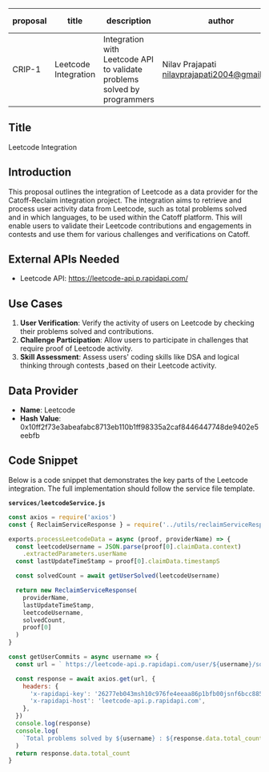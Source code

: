 | proposal | title                | description                                                              | author                                         | discussions-to | status | type        | category | created    | requires |
| -------- | -------------------- | ------------------------------------------------------------------------ | ---------------------------------------------- | -------------- | ------ | ----------- | -------- | ---------- | -------- |
| CRIP-1   | Leetcode Integration | Integration with Leetcode API to validate problems solved by programmers | Nilav Prajapati <nilavprajapati2004@gmail.com> |                | Draft  | Integration | CRIP     | 2024-06-12 |          |

## Title

Leetcode Integration

## Introduction

This proposal outlines the integration of Leetcode as a data provider for the Catoff-Reclaim integration project. The integration aims to retrieve and process user activity data from Leetcode, such as total problems solved and in which languages, to be used within the Catoff platform. This will enable users to validate their Leetcode contributions and engagements in contests and use them for various challenges and verifications on Catoff.

## External APIs Needed

- Leetcode API: https://leetcode-api.p.rapidapi.com/

## Use Cases

1. **User Verification**: Verify the activity of users on Leetcode by checking their problems solved and contributions.
2. **Challenge Participation**: Allow users to participate in challenges that require proof of Leetcode activity.
3. **Skill Assessment**: Assess users' coding skills like DSA and logical thinking through contests ,based on their Leetcode activity.

## Data Provider

- **Name**: Leetcode
- **Hash Value**: 0x10ff2f73e3abeafabc8713eb110b1ff98335a2caf8446447748de9402e5eebfb

## Code Snippet

Below is a code snippet that demonstrates the key parts of the Leetcode integration. The full implementation should follow the service file template.

**`services/leetcodeService.js`**

```javascript
const axios = require('axios')
const { ReclaimServiceResponse } = require('../utils/reclaimServiceResponse')

exports.processLeetcodeData = async (proof, providerName) => {
  const leetcodeUsername = JSON.parse(proof[0].claimData.context)
    .extractedParameters.userName
  const lastUpdateTimeStamp = proof[0].claimData.timestampS

  const solvedCount = await getUserSolved(leetcodeUsername)

  return new ReclaimServiceResponse(
    providerName,
    lastUpdateTimeStamp,
    leetcodeUsername,
    solvedCount,
    proof[0]
  )
}

const getUserCommits = async username => {
  const url = ` https://leetcode-api.p.rapidapi.com/user/${username}/solved`

  const response = await axios.get(url, {
    headers: {
      'x-rapidapi-key': '26277eb043msh10c976fe4eeaa86p1bfb00jsnf6bcc88587d1',
      'x-rapidapi-host': 'leetcode-api.p.rapidapi.com',
    },
  })
  console.log(response)
  console.log(
    `Total problems solved by ${username} : ${response.data.total_count}`
  )
  return response.data.total_count
}
```
